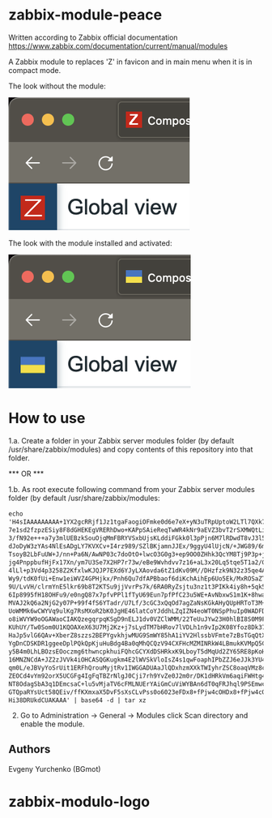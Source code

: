 # zabbix-module-peace
Written according to Zabbix official documentation <https://www.zabbix.com/documentation/current/manual/modules>

A Zabbix module to replaces 'Z' in favicon and in main menu when it is in compact mode.

The look without the module:

![screenshot](screenshots/screenshot-before.png)

The look with the module installed and activated:

![screenshot](screenshots/screenshot-after.png)

# How to use
1.a. Create a folder in your Zabbix server modules folder (by default /usr/share/zabbix/modules) and copy contents of this repository into that folder.

*** OR ***

1.b. As root execute following command from your Zabbix server modules folder (by default /usr/share/zabbix/modules:
```
echo 'H4sIAAAAAAAAA+1YX2gcRRjf1Jz1tgaFaogiOFmke0d6e7eX+yN3uTRpUptoW2LTl7QXk729udvp
7e1sd2fzpzESiy8F8dGHEKEgVRERhDwo+KAPpSAieReqTwWR4kNr9aEVZ3bvT2rSXMWQtLi/sDsz
3/fN92e+++a7y3mlUEBzkSouOjqMmFBRYVSxbUjsKLddiFGkk0l3pPjn6M7lRDwdT8vJ3l5KlxOp
dJoDyW3zYAs4NlEsADgLY7KVXCv+I4rz989/SZlBKjamnJJEx/9ggyU4lUjcN/+JWG89/6mUzPKf
TsoyB2LbFuUW+J/nn+Pa6N/AwNP03c7doOtO+lwcO3G0g3+ep9OO0ZHhk3QcYM8Tj9P3p+jcNTqs
jg4PnppbufHjFx17Xn/ym7U3Se7X2HP7r73w/eBe9Wvhdvv7z16+aL3x20Lq5tqe5T1a2/G21aXS
4lLl+p3Vd4p3258Z2KfxlwKJQJP7EXd6YJyLXAovda6tZ1dKv09M//DHzfzk9N32z35qe4AtNfb1
Wy9/tdK0fUi+Enw1eiWVZ4GPHjkx/Pnh6Qu7dfAPBbaof6diKchAihEp6Uo5Ek/MxROSaZT/tY1W
9U/LvVH/clrmYnE5lkr69b8T2KTSu9jjVvrPs7k/6RA0RyZsjtu3nz1t3PIKk4iy8h+5qk53BR7r
6Ip8995fH18OHFu9/e0ngQ87x7pfvPPl1fTyU69Eun7pfPfC23u5WE+AvNbxwS1m1K+8hwab1X9V
MVAJ2kQ6a2NjG2y07P+99f4fS6YTadr/U7Lf/3cGC3xQqOd7agZaNsKGkAHyQUpHRToT3M+EwNaG
UoWMMk6wCWYVq9ulKg7RsMXoR2bK0JgHE46latCoYJddhLZqIZN4eoWT0NSpPhuIp0WADFD7kgkU
o8iWVYW9oOGAWaoCIAKQzegqrpqKSgD9nELJ1dv0VZClWMM/22TeUuJYw23H0hlBI8S0M9FoGRHN
KUhUY/Tw0Som0U1KQOAXeX63U7Mj2Kz+j7sLydTM7bHRov7lVDLh1n9vIp2K08Yfoz8Dk37/3xH0
HaJp5vlG6QAv+XberZ8szzs2BEPYgvkhjwMUG9SmWY85hA1iYV2HlssbVFmte7zBsTGqQtXpN8qa
YgDnCDSKDR1ggeeDplPQkQpKjuHuBdg4Ba0qMhQCQzV94CXFHcMZMINRkW4LBmukKVMpQ5CrS0T6
y5B4m0LhLBOzsEOoczmg6thwncpkhuiFQhcGCYXdDSHRkxK9LboyT5dMqUd2ZY65RE8pKoHQevth
16MNZNCdA+JZ2zJVVk4iOHCASQGKugkm4E2lWVSkVloIsZ4s1qwFoaphIPbZZJ6eJJk3YU4g9ICj
qm0L/eJBVyYoSrUit1ERFhQrouMyjtRv1IWGGADUAaJlQDxhzmXXkTWIyhrZSC8oaqVMz8coZgC9
ZEOCd4vYm92orX5UCGFg4IgFqTBZrNlgJ0Cji7rh9YvZe0J2m0r/DK1dHRkVm6aqiFWHtg4inXOg
NT8OdagSbA3q1DEmcsaC+lu5vMjaTV6cFMLNUErYAiGmCuViWYBAn6dT0qFRJhql9PSEmwcVFF3u
GTQpaRYsUct58QEiv/ffKXmxaX5DvF5sXsCLvPss0o6023eFDx8+fPjw4cOHDx8+fPjw4cOHDx8+
Hi38DRUkdCUAKAAA' | base64 -d | tar xz
```
2. Go to Administration -> General -> Modules click Scan directory and enable the module.

## Authors
Evgeny Yurchenko (BGmot)
# zabbix-modulo-logo
